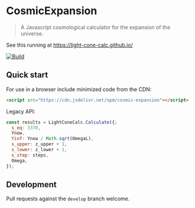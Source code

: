 # CosmicExpansion

> A Javascript cosmological calculator for the expansion of the universe.

See this running at https://light-cone-calc.github.io/

[![Build](https://github.com/lightcone7/light-cone-calc/actions/workflows/node.js.yaml/badge.svg)](https://github.com/light-cone-calc/light-cone-calc/actions/workflows/node.js.yaml)

## Quick start

For use in a browser include minimized code from the CDN:

```html
<script src="https://cdn.jsdelivr.net/npm/cosmic-expansion"></script>
```

Legacy API:

```js
const results = LightConeCalc.Calculate({;
  s_eq: 3370,
  Ynow,
  Yinf: Ynow / Math.sqrt(OmegaL),
  s_upper: z_upper + 1,
  s_lower: z_lower + 1,
  s_step: steps,
  Omega,
});
```

## Development

Pull requests against the `develop` branch welcome.
